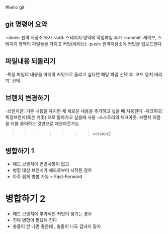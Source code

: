 #hello git

## git 명령어 요약

-clone: 원격 저장소 복사
-add: 스테이지 영역에 작업파일 추가
-commit: 세이브, 스테이지 영역의 파일들을 가지고 커밋(세이브)
-push: 원격저장소에 커밋을 업로드한다


## 파일내용 되돌리기

-특정 파일의 내용을 마지막 커밋으로 돌리고 싶다면 해당 파일 선택 후 '코드 뭉치 버리기' 선택


## 브랜치 변경하기

-브랜치란: 기존 내용을 유지한 채 새로운 내용을 추가하고 싶을 때 사용한다
-체크아웃: 특정브랜치(혹은 커밋) 으로 돌아가고 싶을때 사용
-소스트리의 체크아웃: 브랜치 이름을 더블 클릭하는 것만으로 체크아웃가능
>>>>>>> version2

## 병합하기 1

- 헤드 브랜치에 변경사항이 없고
- 병합 대상 브랜치가 헤드로부터 시작된 경우
- 아주 쉽게 병합 가능 = Fast-Forword

# 병합하기 2
- 헤드 브랜치에 추가적인 커밋이 생기는 경우
- 진짜 병합이 필요해 진다
- 충돌이 안 나면 좋은데 , 충돌이 나도 겁내지 말자